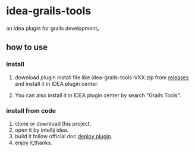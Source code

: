 # idea-grails-tools
an idea plugin for grails development。

## how to use

### install
1. download plugin install file like idea-grails-tools-VXX.zip from [releases](https://github.com/yanq/idea-grails-tools/releases) and install it in IDEA plugin center.

2. You can also install it in IDEA plugin center by search "Grails Tools".

### install from code
1. clone or download this project.
2. open it by intellij idea.
3. build it follow official doc [deploy plugin](http://www.jetbrains.org/intellij/sdk/docs/basics/getting_started/deploying_plugin.html).
4. enjoy it,thanks.


